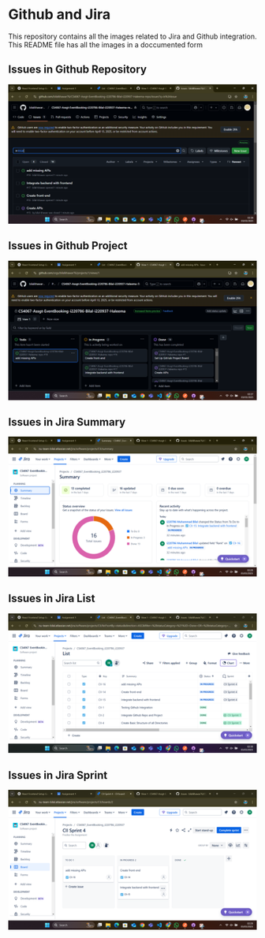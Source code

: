 # Github and Jira
This repository contains all the images related to Jira and Github integration.
This README file has all the images in a doccumented form

## Issues in Github Repository
![Github Repo Issues](docs/images/GithubRepoIssues.png)

## Issues in Github Project
![Github Project Issues](docs/images/GithubProjectIssues.png)

## Issues in Jira Summary
![Issues in Jira Summary](docs/images/JiraIssues1.png)

## Issues in Jira List
![Issues in Jira List](docs/images/JiraIssues3.png)

## Issues in Jira Sprint
![Issues in Jira Sprint](docs/images/JiraIssues2.png)

